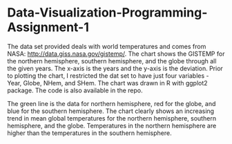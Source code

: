 # Data-Visualization-Programming-Assignment-1

The data set provided deals with world temperatures and comes from NASA: http://data.giss.nasa.gov/gistemp/.  The chart shows the GISTEMP for the northern hemisphere, southern hemisphere, and the globe through all the given years.  The x-axis is the years and the y-axis is the deviation. Prior to plotting the chart, I restricted the dat set to have just four variables - Year, Globe, NHem, and SHem.  The chart was drawn in R with ggplot2 package.  The code is also available in the repo.  

The green line is the data for northern hemisphere, red for the globe, and blue for the southern hemisphere. The chart clearly shows an increasing trend in mean global temperatures for the northern hemisphere, southern hemisphere, and the globe.  Temperatures in the northern hemisphere are higher than the temperatures in the southern hemisphere. 
